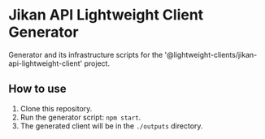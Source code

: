 # Jikan API Lightweight Client Generator

Generator and its infrastructure scripts for the '@lightweight-clients/jikan-api-lightweight-client' project.

## How to use

1. Clone this repository.
2. Run the generator script: `npm start`.
3. The generated client will be in the `./outputs` directory.
